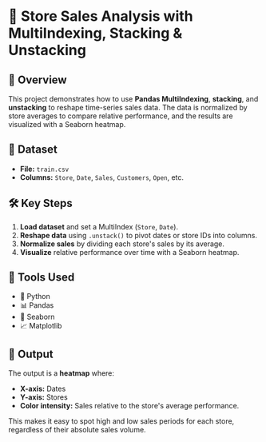 # 🏪 Store Sales Analysis with MultiIndexing, Stacking & Unstacking

## 📌 Overview

This project demonstrates how to use **Pandas MultiIndexing**, **stacking**, and **unstacking** to reshape time-series sales data. The data is normalized by store averages to compare relative performance, and the results are visualized with a Seaborn heatmap.

## 📂 Dataset

* **File:** `train.csv`
* **Columns:** `Store`, `Date`, `Sales`, `Customers`, `Open`, etc.

## 🛠 Key Steps

1. **Load dataset** and set a MultiIndex (`Store`, `Date`).
2. **Reshape data** using `.unstack()` to pivot dates or store IDs into columns.
3. **Normalize sales** by dividing each store's sales by its average.
4. **Visualize** relative performance over time with a Seaborn heatmap.

## 🧰 Tools Used

* 🐍 Python
* 📊 Pandas
* 🎨 Seaborn
* 📈 Matplotlib

## 🚀 Output

The output is a **heatmap** where:

* **X-axis:** Dates
* **Y-axis:** Stores
* **Color intensity:** Sales relative to the store's average performance.

This makes it easy to spot high and low sales periods for each store, regardless of their absolute sales volume.
